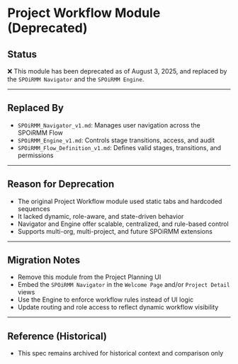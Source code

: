# Project Workflow Module (Deprecated)

## Status
❌ This module has been deprecated as of August 3, 2025, and replaced by the `SPOiRMM Navigator` and the `SPOiRMM Engine`.

---

## Replaced By
- `SPOiRMM_Navigator_v1.md`: Manages user navigation across the SPOiRMM Flow
- `SPOiRMM_Engine_v1.md`: Controls stage transitions, access, and audit
- `SPOiRMM_Flow_Definition_v1.md`: Defines valid stages, transitions, and permissions

---

## Reason for Deprecation
- The original Project Workflow module used static tabs and hardcoded sequences
- It lacked dynamic, role-aware, and state-driven behavior
- Navigator and Engine offer scalable, centralized, and rule-based control
- Supports multi-org, multi-project, and future SPOiRMM extensions

---

## Migration Notes
- Remove this module from the Project Planning UI
- Embed the `SPOiRMM Navigator` in the `Welcome Page` and/or `Project Detail` views
- Use the Engine to enforce workflow rules instead of UI logic
- Update routing and role access to reflect dynamic workflow visibility

---

## Reference (Historical)
- This spec remains archived for historical context and comparison only